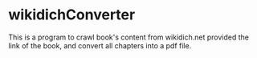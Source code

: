 # wikidichConverter

This is a program to crawl book's content from wikidich.net provided the link of the book, and convert all chapters into a pdf file.